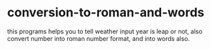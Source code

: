 # conversion-to-roman-and-words

this programs helps you to tell weather input year is leap or not,
also convert number into roman number format,
and into words also.
